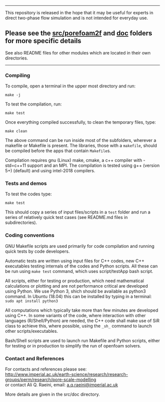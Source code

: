 

 ----------------------------------------------------------------    
 
This repository is released in the hope that it may be useful for experts in direct two-phase flow simulation and is not intended for everyday use.

## Please see the [src/porefoam2f](src/porefoam2f) and [doc](doc) folders for more specific details

See also README files for other modules  which are located in their own directories. 

 ----------------------------------------------------------------


### Compiling

To compile, open a terminal in the upper most directory and run:    

 `make -j`

To test the compilation, run:    

 `make test`

Once everything compiled successfully, to clean the temporary files, type:

 `make clean`

The above command can be run inside most of the subfolders, wherever a 
makefile or Makefile is present.  The libraries, those with a `makefile`,
should be compiled before the apps that contain `Makefile`s.

Compilation requires gnu (Linux) make, cmake, a c++ compiler with -std=c++11
support and an MPI. The compilation is tested using g++ (version 5+) (default)
and using intel-2018 compilers.


### Tests and demos
To test the codes type:

 `make test`

This should copy a series of input files/scripts in a `test` folder and 
run a series of relatively quick test cases (see README.md files in 
subdirectories).  

### Coding conventions

GNU Makefile scripts are used primarily for code compilation and 
running quick tests by code developers.

Automatic tests are written using input files for C++ codes, new C++ 
executables testing internals of the codes and Python scripts. All 
these can be run using `make test` command, which uses 
script/testApp bash script.

All scripts, either for testing or production, which need mathematical 
calculations or plotting and are not performance critical are developed 
using Python. We use Python 3, shich should be available as python3 command.
In Ubuntu (18.04) this can be installed by typing in a terminal:    
 `sudo apt install python3`

All computations which typically take more than few minutes are 
developed using C++.  In some variants of the code, where interaction 
with other languages (R/Shell/Python) are needed, the C++ code shall 
make use of SiR class to achieve this, where possible, using the `_sh_` 
command to launch other scripts/executables.


Bash/Shell scripts are used to launch run Makefile and Python scripts, 
either for testing or in production to simplify the run of openfoam 
solvers.  



### Contact and References ###

For contacts and references please see:    
http://www.imperial.ac.uk/earth-science/research/research-groups/perm/research/pore-scale-modelling    
or contact Ali Q. Raeini, email: a.q.raeini@imperial.ac.uk

More details are given in the src/doc directory.

